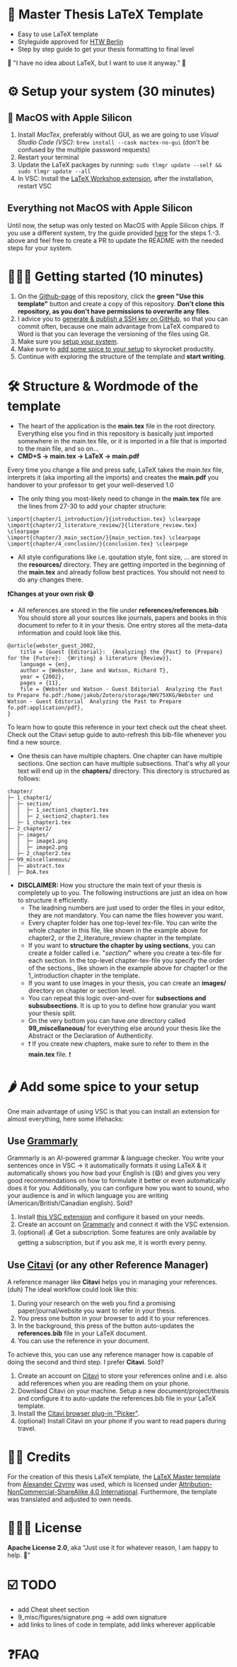 # 🚀 Master Thesis LaTeX Template

* Easy to use LaTeX template
* Styleguide approved for [HTW Berlin](https://www.htw-berlin.de/)
* Step by step guide to get your thesis formatting to final level

🚀 "I have no idea about LaTeX, but I want to use it anyway." 🚀

# ⚙️ Setup your system (30 minutes)

## 🍏 MacOS with Apple Silicon

1. Install *MacTex*, preferably without GUI, as we are going to use *Visual Studio Code (VSC)*: ```brew install --cask mactex-no-gui``` (don't be confused by the multiple password requests)
2. Restart your terminal
3. Update the LaTeX packages by running: ```sudo tlmgr update --self && sudo tlmgr update --all``` 
4. In VSC: Install the [LaTeX Workshop extension](https://marketplace.visualstudio.com/items?itemName=James-Yu.latex-workshop), after the installation, restart VSC

## Everything **not** MacOS with Apple Silicon

Until now, the setup was only tested on MacOS with Apple Silicon chips. If you use a different system, try the guide provided [here](https://medium.com/@rcpassos/writing-latex-documents-in-visual-studio-code-with-latex-workshop-d9af6a6b2815) for the steps 1.-3. above and feel free to create a PR to update the README with the needed steps for your system.


# 🏃🏼‍♂️ Getting started (10 minutes)

1. On the [Github-page](https://github.com/jakobheine/thesis-latex-template) of this repository, click the **green "Use this template"** button and create a copy of this repository. **Don't clone this repository, as you don't have permissions to overwrite any files**.
2. I advice you to [generate & publish a SSH key on GitHub](https://docs.github.com/en/authentication/connecting-to-github-with-ssh/generating-a-new-ssh-key-and-adding-it-to-the-ssh-agent), so that you can commit often, because one main advantage from LaTeX compared to Word is that you can leverage the versioning of the files using Git.
3. Make sure you [setup your system](https://github.com/jakobheine/thesis-latex-template#%EF%B8%8F-setup-your-system-30-minutes).
4. Make sure to [add some spice to your setup](https://github.com/jakobheine/thesis-latex-template#--add-some-spice%EF%B8%8F-to-your-setup) to skyrocket productity.
5. Continue with exploring the structure of the template and **start writing**.

# 🛠️ Structure & Wordmode of the template

* The heart of the application is the **main.tex** file in the root directory. Everything else you find in this repository is basically just imported somewhere in the main.tex file, or it is imported in a file that is imported to the main file, and so on...
* **CMD+S → main.tex → LaTeX → main.pdf** 

Every time you change a file and press safe, LaTeX takes the main.tex file, interprets it (aka importing all the imports) and creates the **main.pdf** you handover to your professor to get your well-deserved 1.0
* The only thing you most-likely need to change in the **main.tex** file are the lines from 27-30 to add your chapter structure:

```
\import{chapter/1_introduction/}{introduction.tex} \clearpage
\import{chapter/2_literature_review/}{literature_review.tex} \clearpage
\import{chapter/3_main_section/}{main_section.tex} \clearpage
\import{chapter/4_conclusion/}{conclusion.tex} \clearpage
```

* All style configurations like i.e. qoutation style, font size, ... are stored in the **resources/** directory. They are getting imported in the beginning of the **main.tex** and already follow best practices. You should not need to do any changes there. 

**❗️Changes at your own risk 😄**

* All references are stored in the file under **references/references.bib** You should store all your sources like journals, papers and books in this document to refer to it in your thesis. One entry stores all the meta-data information and could look like this.

```
@article{webster_guest_2002,
	title = {Guest {Editorial}:  {Analyzing} the {Past} to {Prepare} for the {Future}:  {Writing} a literature {Review}},
	language = {en},
	author = {Webster, Jane and Watson, Richard T},
	year = {2002},
	pages = {11},
	file = {Webster und Watson - Guest Editorial  Analyzing the Past to Prepare fo.pdf:/home/jakob/Zotero/storage/NHV75XKG/Webster und Watson - Guest Editorial  Analyzing the Past to Prepare fo.pdf:application/pdf},
}
```
To learn how to qoute this reference in your text check out the cheat sheet. Check out the Citavi setup guide to auto-refresh this bib-file whenever you find a new source.

* One thesis can have multiple chapters. One chapter can have multiple sections. One section can have multiple subsections. That's why all your text will end up in the **chapters/** directory.
This directory is structured as follows:
```
chapter/
├─ 1_chapter1/
│  ├─ section/
│  │  ├─ 1_section1_chapter1.tex
│  │  ├─ 2_section2_chapter1.tex
│  ├─ 1_chapter1.tex
├─ 2_chapter2/
│  ├─ images/
│  │  ├─ image1.png
│  │  ├─ image2.png
│  ├─ 2_chapter2.tex
├─ 99_miscellaneous/
│  ├─ abstract.tex
│  ├─ DoA.tex
```

* **DISCLAIMER:** How you structure the main text of your thesis is completely up to you. The following instructions are just an idea on how to structure it efficiently. 
    * The leadning numbers are just used to order the files in your editor, they are not mandatory. You can name the files however you want.
    * Every chapter folder has one top-level tex-file. You can write the whole chapter in this file, like shown in the example above for chapter2, or the 2_literature_review chapter in the template. 
    * If you want to **structure the chapter by using sections**, you can create a folder called i.e. "*section/*" where you create a tex-file for each section. In the top-level chapter-tex-file you specify the order of the sections., like shown in the example above for chapter1 or the 1_introduction chapter in the template.
    * If you want to use images in your thesis, you can create an **images/** directory on chapter or section level.
    * You can repeat this logic over-and-over for **subsections and subsubsections**. It is up to you to define how granular you want your thesis split.
    * On the very bottom you can have one directory called **99_miscellaneous/** for everything else around your thesis like the Abstract or the Declaration of Authenticity.
    * ❗️ If you create new chapters, make sure to refer to them in the **main.tex** file. ❗️

# 🌶  Add some spice️ to your setup

One main advantage of using VSC is that you can install an extension for almost everything, here some lifehacks:

## Use [Grammarly](https://www.grammarly.com/) 

Grammarly is an AI-powered grammar & language checker. You write your sentences once in VSC → it automatically formats it using LaTeX & it automatically shows you how bad your English is (😄) and gives you very good recommendations on how to formulate it better or even automatically does it for you. Additionally, you can configure how you want to sound, who your audience is and in which language you are writing (American/British/Canadian english). Sold?

1. Install [this VSC extension](https://marketplace.visualstudio.com/items?itemName=znck.grammarly) and configure it based on your needs.
2. Create an account on [Grammarly](https://www.grammarly.com/) and connect it with the VSC extension.
3. (optional)  💰 Get a subscription. Some features are only available by getting a subscription, but if you ask me, it is worth every penny.

## Use [Citavi](https://www.citavi.com/en) (or any other Reference Manager)

A reference manager like **Citavi** helps you in managing your references. (duh) The ideal workflow could look like this:
1. During your research on the web you find a promising paper/journal/website you want to refer in your thesis.
2. You press one button in your browser to add it to your references.
3. In the background, this press of the button auto-updates the **references.bib** file in your LaTeX document.
4. You can use the reference in your document.

To achieve this, you can use any reference manager how is capable of doing the second and third step. I prefer **Citavi**. Sold?

1. Create an account on [Citavi](https://www.citavi.com/en) to store your references online and i.e. also add references when you are reading them on your phone.
2. Downlaod Citavi on your machine. Setup a new document/project/thesis and configure it to auto-update the references.bib file in your LaTeX template.
3. Install the [Citavi browser plug-in "Picker"](https://www1.citavi.com/sub/manual5/en/installing_the_pickers.html).
4. (optional) Install Citavi on your phone if you want to read papers during travel.

# 🙌🏼 Credits

For the creation of this thesis LaTeX template, the [LaTeX Master template](https://github.com/a-czyrny/LaTeX-Master-Vorlage) from [Alexander Czyrny](https://github.com/a-czyrny) was used, which is licensed under [Attribution-NonCommercial-ShareAlike 4.0 International](https://creativecommons.org/licenses/by-nc-sa/4.0?ref=chooser-v1). Furthermore, the template was translated and adjusted to own needs.

# 👩🏼‍⚖️ License

**Apache License 2.0**, aka "Just use it for whatever reason, I am happy to help. 🌝"

# ☑️ TODO
* add Cheat sheet section
* 9_misc/figures/signature.png -> add own signature
* add links to lines of code in template, add links wherever applicable

# ❓FAQ